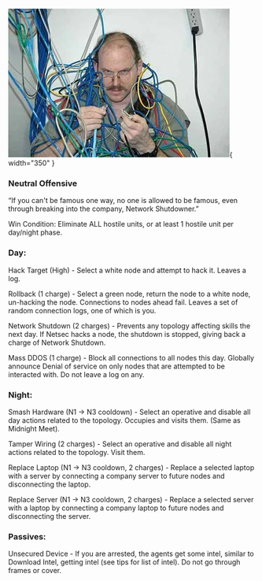 ![networkshutdowner.png](Images/networkshutdowner.png){ width="350" }

### **Neutral Offensive**

“If you can't be famous one way, no one is allowed to be famous, even through breaking into the company, Network Shutdowner.”

Win Condition: Eliminate ALL hostile units, or at least 1 hostile unit per day/night phase.

### **Day:**

Hack Target (High) - Select a white node and attempt to hack it. Leaves a log.

Rollback (1 charge) - Select a green node, return the node to a white node, un-hacking the node. Connections to nodes ahead fail. Leaves a set of random connection logs, one of which is you.

Network Shutdown (2 charges) - Prevents any topology affecting skills the next day. If Netsec hacks a node, the shutdown is stopped, giving back a charge of Network Shutdown.

Mass DDOS (1 charge) - Block all connections to all nodes this day. Globally announce Denial of service on only nodes that are attempted to be interacted with. Do not leave a log on any.

### **Night:**

Smash Hardware (N1 -> N3 cooldown) - Select an operative and disable all day actions related to the topology. Occupies and visits them. (Same as Midnight Meet).

Tamper Wiring (2 charges) - Select an operative and disable all night actions related to the topology. Visit them.

Replace Laptop (N1 -> N3 cooldown, 2 charges) - Replace a selected laptop with a server by connecting a company server to future nodes and disconnecting the laptop.

Replace Server (N1 -> N3 cooldown, 2 charges) - Replace a selected server with a laptop by connecting a company laptop to future nodes and disconnecting the server.

### **Passives:**

Unsecured Device - If you are arrested, the agents get some intel, similar to Download Intel, getting intel (see tips for list of intel). Do not go through frames or cover.